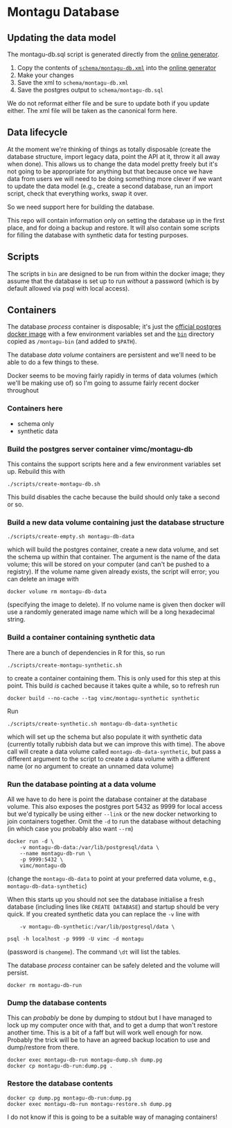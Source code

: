 # Montagu Database

## Updating the data model

The montagu-db.sql script is generated directly from the [online generator](http://ondras.zarovi.cz/sql/demo/).

1. Copy the contents of [`schema/montagu-db.xml`](schema/montagu-db.xml) into the [online generator](http://ondras.zarovi.cz/sql/demo/)
2. Make your changes
3. Save the xml to `schema/montagu-db.xml`
4. Save the postgres output to `schema/montagu-db.sql`

We do not reformat either file and be sure to update both if you update either.  The xml file will be taken as the canonical form here.

## Data lifecycle

At the moment we're thinking of things as totally disposable (create the database structure, import legacy data, point the API at it, throw it all away when done).  This allows us to change the data model pretty freely but it's not going to be appropriate for anything but that because once we have data from users we will need to be doing something more clever if we want to update the data model (e.g., create a second database, run an import script, check that everything works, swap it over.

So we need support here for building the database.

This repo will contain information only on setting the database up in the first place, and for doing a backup and restore.  It will also contain some scripts for filling the database with synthetic data for testing purposes.

## Scripts

The scripts in `bin` are designed to be run from within the docker image; they assume that the database is set up to run *without* a password (which is by default allowed via psql with local access).

## Containers

The database *process* container is disposable; it's just the [official postgres docker image](https://hub.docker.com/_/postgres/) with a few environment variables set and the [`bin`](bin) directory copied as `/montagu-bin` (and added to `$PATH`).

The database *data volume* containers are persistent and we'll need to be able to do a few things to these.

Docker seems to be moving fairly rapidly in terms of data volumes (which we'll be making use of) so I'm going to assume fairly recent docker throughout

### Containers here

* schema only
* synthetic data

### Build the postgres server container vimc/montagu-db

This contains the support scripts here and a few environment variables set up.  Rebuild this with

```
./scripts/create-montagu-db.sh
```

This build disables the cache because the build should only take a second or so.

### Build a new data volume containing just the database structure

```
./scripts/create-empty.sh montagu-db-data
```

which will build the postgres container, create a new data volume, and set the schema up within that container.  The argument is the name of the data volume; this will be stored on your computer (and can't be pushed to a registry).  If the volume name given already exists, the script will error; you can delete an image with

```
docker volume rm montagu-db-data
```

(specifying the image to delete).  If no volume name is given then docker will use a randomly generated image name which will be a long hexadecimal string.

### Build a container containing synthetic data

There are a bunch of dependencies in R for this, so run

```
./scripts/create-montagu-synthetic.sh
```

to create a container containing them.  This is only used for this step at this point.  This build _is_ cached because it takes quite a while, so to refresh run

```
docker build --no-cache --tag vimc/montagu-synthetic synthetic
```

Run

```
./scripts/create-synthetic.sh montagu-db-data-synthetic
```

which will set up the schema but also populate it with synthetic data (currently totally rubbish data but we can improve this with time).  The above call will create a data volume called `montagu-db-data-synthetic`, but pass a different argument to the script to create a data volume with a different name (or no argument to create an unnamed data volume)

### Run the database pointing at a data volume

All we have to do here is point the database container at the database volume.  This also exposes the postgres port 5432 as 9999 for local access but we'd typically be using either `--link` or the new docker networking to join containers together.  Omit the `-d` to run the database without detaching (in which case you probably also want `--rm`)

```
docker run -d \
    -v montagu-db-data:/var/lib/postgresql/data \
    --name montagu-db-run \
    -p 9999:5432 \
    vimc/montagu-db
```

(change the `montagu-db-data` to point at your preferred data volume, e.g., `montagu-db-data-synthetic`)

When this starts up you should not see the database initialise a fresh database (including lines like `CREATE DATABASE`) and startup should be very quick.  If you created synthetic data you can replace the `-v` line with

```
    -v montagu-db-synthetic:/var/lib/postgresql/data \
```

```
psql -h localhost -p 9999 -U vimc -d montagu
```

(password is `changeme`).  The command `\dt` will list the tables.

The database _process_ container can be safely deleted and the volume will persist.

```
docker rm montagu-db-run
```

### Dump the database contents

This can *probably* be done by dumping to stdout but I have managed to lock up my computer once with that, and to get a dump that won't restore another time.  This is a bit of a faff but will work well enough for now.  Probably the trick will be to have an agreed backup location to use and dump/restore from there.

```
docker exec montagu-db-run montagu-dump.sh dump.pg
docker cp montagu-db-run:dump.pg .
```

### Restore the database contents

```
docker cp dump.pg montagu-db-run:dump.pg
docker exec montagu-db-run montagu-restore.sh dump.pg
```

I do not know if this is going to be a suitable way of managing containers!
